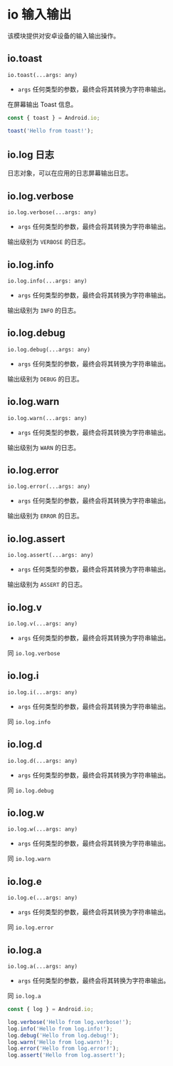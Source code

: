 # io 输入输出

该模块提供对安卓设备的输入输出操作。

## io.toast

`io.toast(...args: any)`

-   `args` 任何类型的参数，最终会将其转换为字符串输出。

在屏幕输出 Toast 信息。

```js
const { toast } = Android.io;

toast('Hello from toast!');
```

## io.log 日志

日志对象，可以在应用的日志屏幕输出日志。

## io.log.verbose

`io.log.verbose(...args: any)`

-   `args` 任何类型的参数，最终会将其转换为字符串输出。

输出级别为 `VERBOSE` 的日志。

## io.log.info

`io.log.info(...args: any)`

-   `args` 任何类型的参数，最终会将其转换为字符串输出。

输出级别为 `INFO` 的日志。

## io.log.debug

`io.log.debug(...args: any)`

-   `args` 任何类型的参数，最终会将其转换为字符串输出。

输出级别为 `DEBUG` 的日志。

## io.log.warn

`io.log.warn(...args: any)`

-   `args` 任何类型的参数，最终会将其转换为字符串输出。

输出级别为 `WARN` 的日志。

## io.log.error

`io.log.error(...args: any)`

-   `args` 任何类型的参数，最终会将其转换为字符串输出。

输出级别为 `ERROR` 的日志。

## io.log.assert

`io.log.assert(...args: any)`

-   `args` 任何类型的参数，最终会将其转换为字符串输出。

输出级别为 `ASSERT` 的日志。

## io.log.v

`io.log.v(...args: any)`

-   `args` 任何类型的参数，最终会将其转换为字符串输出。

同 `io.log.verbose`

## io.log.i

`io.log.i(...args: any)`

-   `args` 任何类型的参数，最终会将其转换为字符串输出。

同 `io.log.info`

## io.log.d

`io.log.d(...args: any)`

-   `args` 任何类型的参数，最终会将其转换为字符串输出。

同 `io.log.debug`

## io.log.w

`io.log.w(...args: any)`

-   `args` 任何类型的参数，最终会将其转换为字符串输出。

同 `io.log.warn`

## io.log.e

`io.log.e(...args: any)`

-   `args` 任何类型的参数，最终会将其转换为字符串输出。

同 `io.log.error`

## io.log.a

`io.log.a(...args: any)`

-   `args` 任何类型的参数，最终会将其转换为字符串输出。

同 `io.log.a`

```js
const { log } = Android.io;

log.verbose('Hello from log.verbose!');
log.info('Hello from log.info!');
log.debug('Hello from log.debug!');
log.warn('Hello from log.warn!');
log.error('Hello from log.error!');
log.assert('Hello from log.assert!');
```
